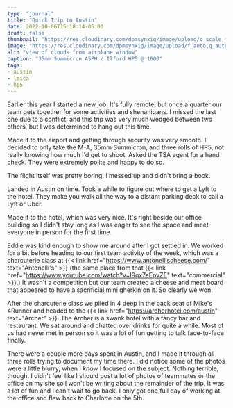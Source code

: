 ```yaml
---
type: "journal"
title: "Quick Trip to Austin"
date: 2022-10-06T15:18:14-05:00
draft: false
thumbnail: "https://res.cloudinary.com/dpmsynxig/image/upload/c_scale,f_auto,q_auto:good,w_740/v1671653862/2022%20Posts/2022-10-03_austin-trip/2022-10-06_hp5-01-1.jpg"
image: "https://res.cloudinary.com/dpmsynxig/image/upload/f_auto,q_auto:good/v1671653862/2022%20Posts/2022-10-03_austin-trip/2022-10-06_hp5-01-1.jpg"
alt: "view of clouds from airplane window"
caption: "35mm Summicron ASPH / Ilford HP5 @ 1600"
tags:
- austin
- leica
- hp5
---
```


Earlier this year I started a new job. It's fully remote, but once a quarter our team gets together for some activities and shenanigans. I missed the last one due to a conflict, and this trip was very much wedged between two others, but I was determined to hang out this time.

Made it to the airport and getting through security was very smooth. I decided to only take the M-A, 35mm Summicron, and three rolls of HP5, not really knowing how much I'd get to shoot. Asked the TSA agent for a hand check. They were extremely polite and happy to do so.

The flight itself was pretty boring. I messed up and didn't bring a book.

Landed in Austin on time. Took a while to figure out where to get a Lyft to the hotel. They make you walk all the way to a distant parking deck to call a Lyft or Uber.

Made it to the hotel, which was very nice. It's right beside our office building so I didn't stay long as I was eager to see the space and meet everyone in person for the first time. 

Eddie was kind enough to show me around after I got settled in. We worked for a bit before heading to our first team activity of the week, which was a charcuterie class at {{< link href="https://www.antonellischeese.com/" text="Antonelli's" >}} (the same place from that {{< link href="https://www.youtube.com/watch?v=I9qx7eEpvZE" text="commercial" >}}.) It wasn't a competition but our team created a cheese and meat board that appeared to have a sacrificial mini gherkin on it. So clearly we won.

After the charcuterie class we piled in 4 deep in the back seat of Mike's 4Runner and headed to the {{< link href="https://archerhotel.com/austin" text="Archer" >}}. The Archer is a swank hotel with a fancy bar and restaurant. We sat around and chatted over drinks for quite a while. Most of us had never met in person so it was a lot of fun getting to talk face-to-face finally.

There were a couple more days spent in Austin, and I made it through all three rolls trying to document my time there. I did notice some of the photos were a little blurry, when I _know_ I focused on the subject. Nothing terrible, though. I didn't feel like I should post a lot of photos of teammates or the office on my site so I won't be writing about the remainder of the trip. It was a lot of fun and I can't wait to go back. I only got one full day of working at the office and flew back to Charlotte on the 5th. 

